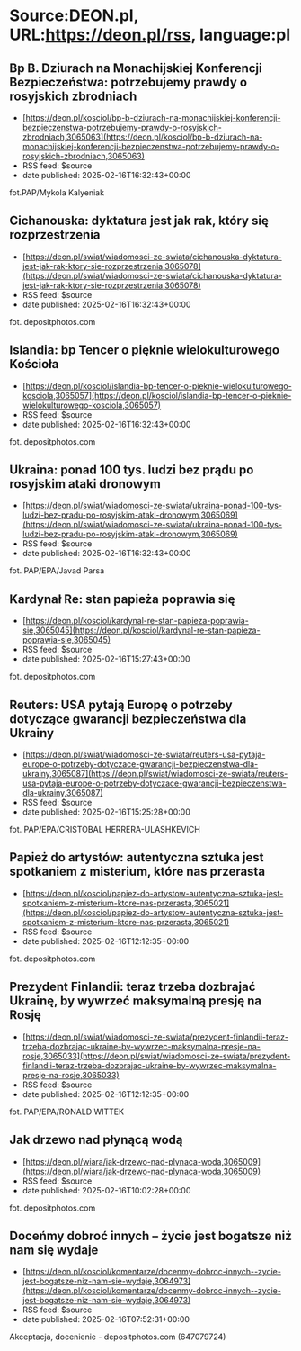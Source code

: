 # Source:DEON.pl, URL:https://deon.pl/rss, language:pl

## Bp B. Dziurach na Monachijskiej Konferencji Bezpieczeństwa: potrzebujemy prawdy o rosyjskich zbrodniach
 - [https://deon.pl/kosciol/bp-b-dziurach-na-monachijskiej-konferencji-bezpieczenstwa-potrzebujemy-prawdy-o-rosyjskich-zbrodniach,3065063](https://deon.pl/kosciol/bp-b-dziurach-na-monachijskiej-konferencji-bezpieczenstwa-potrzebujemy-prawdy-o-rosyjskich-zbrodniach,3065063)
 - RSS feed: $source
 - date published: 2025-02-16T16:32:43+00:00

fot.PAP/Mykola Kalyeniak

## Cichanouska: dyktatura jest jak rak, który się rozprzestrzenia
 - [https://deon.pl/swiat/wiadomosci-ze-swiata/cichanouska-dyktatura-jest-jak-rak-ktory-sie-rozprzestrzenia,3065078](https://deon.pl/swiat/wiadomosci-ze-swiata/cichanouska-dyktatura-jest-jak-rak-ktory-sie-rozprzestrzenia,3065078)
 - RSS feed: $source
 - date published: 2025-02-16T16:32:43+00:00

fot. depositphotos.com

## Islandia: bp Tencer o pięknie wielokulturowego Kościoła
 - [https://deon.pl/kosciol/islandia-bp-tencer-o-pieknie-wielokulturowego-kosciola,3065057](https://deon.pl/kosciol/islandia-bp-tencer-o-pieknie-wielokulturowego-kosciola,3065057)
 - RSS feed: $source
 - date published: 2025-02-16T16:32:43+00:00

fot. depositphotos.com

## Ukraina: ponad 100 tys. ludzi bez prądu po rosyjskim ataki dronowym
 - [https://deon.pl/swiat/wiadomosci-ze-swiata/ukraina-ponad-100-tys-ludzi-bez-pradu-po-rosyjskim-ataki-dronowym,3065069](https://deon.pl/swiat/wiadomosci-ze-swiata/ukraina-ponad-100-tys-ludzi-bez-pradu-po-rosyjskim-ataki-dronowym,3065069)
 - RSS feed: $source
 - date published: 2025-02-16T16:32:43+00:00

fot. PAP/EPA/Javad Parsa

## Kardynał Re: stan papieża poprawia się
 - [https://deon.pl/kosciol/kardynal-re-stan-papieza-poprawia-sie,3065045](https://deon.pl/kosciol/kardynal-re-stan-papieza-poprawia-sie,3065045)
 - RSS feed: $source
 - date published: 2025-02-16T15:27:43+00:00

fot. depositphotos.com

## Reuters: USA pytają Europę o potrzeby dotyczące gwarancji bezpieczeństwa dla Ukrainy
 - [https://deon.pl/swiat/wiadomosci-ze-swiata/reuters-usa-pytaja-europe-o-potrzeby-dotyczace-gwarancji-bezpieczenstwa-dla-ukrainy,3065087](https://deon.pl/swiat/wiadomosci-ze-swiata/reuters-usa-pytaja-europe-o-potrzeby-dotyczace-gwarancji-bezpieczenstwa-dla-ukrainy,3065087)
 - RSS feed: $source
 - date published: 2025-02-16T15:25:28+00:00

fot. PAP/EPA/CRISTOBAL HERRERA-ULASHKEVICH

## Papież do artystów: autentyczna sztuka jest spotkaniem z misterium, które nas przerasta
 - [https://deon.pl/kosciol/papiez-do-artystow-autentyczna-sztuka-jest-spotkaniem-z-misterium-ktore-nas-przerasta,3065021](https://deon.pl/kosciol/papiez-do-artystow-autentyczna-sztuka-jest-spotkaniem-z-misterium-ktore-nas-przerasta,3065021)
 - RSS feed: $source
 - date published: 2025-02-16T12:12:35+00:00

fot. depositphotos.com

## Prezydent Finlandii: teraz trzeba dozbrajać Ukrainę, by wywrzeć maksymalną presję na Rosję
 - [https://deon.pl/swiat/wiadomosci-ze-swiata/prezydent-finlandii-teraz-trzeba-dozbrajac-ukraine-by-wywrzec-maksymalna-presje-na-rosje,3065033](https://deon.pl/swiat/wiadomosci-ze-swiata/prezydent-finlandii-teraz-trzeba-dozbrajac-ukraine-by-wywrzec-maksymalna-presje-na-rosje,3065033)
 - RSS feed: $source
 - date published: 2025-02-16T12:12:35+00:00

fot. PAP/EPA/RONALD WITTEK

## Jak drzewo nad płynącą wodą
 - [https://deon.pl/wiara/jak-drzewo-nad-plynaca-woda,3065009](https://deon.pl/wiara/jak-drzewo-nad-plynaca-woda,3065009)
 - RSS feed: $source
 - date published: 2025-02-16T10:02:28+00:00

fot. depositphotos.com

## Doceńmy dobroć innych – życie jest bogatsze niż nam się wydaje
 - [https://deon.pl/kosciol/komentarze/docenmy-dobroc-innych--zycie-jest-bogatsze-niz-nam-sie-wydaje,3064973](https://deon.pl/kosciol/komentarze/docenmy-dobroc-innych--zycie-jest-bogatsze-niz-nam-sie-wydaje,3064973)
 - RSS feed: $source
 - date published: 2025-02-16T07:52:31+00:00

Akceptacja, docenienie - depositphotos.com (647079724)

